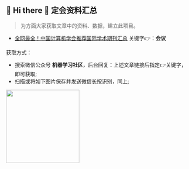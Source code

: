 ## 🙋 Hi there 🌱  定会资料汇总

>为方面大家获取文章中的资料、数据，建立此项目。

- [全网最全！中国计算机学会推荐国际学术期刊汇总](https://zhuanlan.zhihu.com/p/406969312)  关键字👉：**会议**



获取方式：
- 搜索微信公众号 **机器学习社区**，后台回复：上述文章链接后指定👉关键字，即可获取;
- 扫描或将如下图片保存并发送微信长按识别，同上;

<img src="https://mmbiz.qpic.cn/mmbiz_jpg/PEicGpfwwYPYPtyQ1N2VblpSq3drX7wXQJFl6N51CBy3u52RuvJVDCbAjrRu2TUz7Uzic40eAfxTmIFawhvGdHWg/640?wx_fmt=jpeg&tp=webp&wxfrom=5&wx_lazy=1&wx_co=1" width="200px">






















